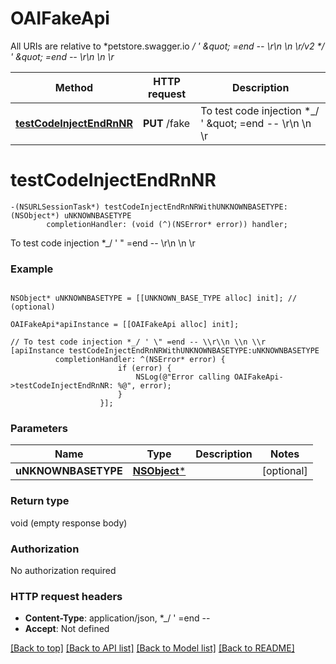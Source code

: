 # OAIFakeApi

All URIs are relative to *petstore.swagger.io *_/ &#39; \&quot; &#x3D;end -- \\r\\n \\n \\r/v2 *_/ &#39; \&quot; &#x3D;end -- \\r\\n \\n \\r*

Method | HTTP request | Description
------------- | ------------- | -------------
[**testCodeInjectEndRnNR**](OAIFakeApi.md#testcodeinjectendrnnr) | **PUT** /fake | To test code injection *_/ &#39; \&quot; &#x3D;end -- \\r\\n \\n \\r


# **testCodeInjectEndRnNR**
```objc
-(NSURLSessionTask*) testCodeInjectEndRnNRWithUNKNOWNBASETYPE: (NSObject*) uNKNOWNBASETYPE
        completionHandler: (void (^)(NSError* error)) handler;
```

To test code injection *_/ ' \" =end -- \\r\\n \\n \\r

### Example 
```objc

NSObject* uNKNOWNBASETYPE = [[UNKNOWN_BASE_TYPE alloc] init]; //  (optional)

OAIFakeApi*apiInstance = [[OAIFakeApi alloc] init];

// To test code injection *_/ ' \" =end -- \\r\\n \\n \\r
[apiInstance testCodeInjectEndRnNRWithUNKNOWNBASETYPE:uNKNOWNBASETYPE
          completionHandler: ^(NSError* error) {
                        if (error) {
                            NSLog(@"Error calling OAIFakeApi->testCodeInjectEndRnNR: %@", error);
                        }
                    }];
```

### Parameters

Name | Type | Description  | Notes
------------- | ------------- | ------------- | -------------
 **uNKNOWNBASETYPE** | [**NSObject***](UNKNOWN_BASE_TYPE.md)|  | [optional] 

### Return type

void (empty response body)

### Authorization

No authorization required

### HTTP request headers

 - **Content-Type**: application/json, *_/ '  =end --       
 - **Accept**: Not defined

[[Back to top]](#) [[Back to API list]](../README.md#documentation-for-api-endpoints) [[Back to Model list]](../README.md#documentation-for-models) [[Back to README]](../README.md)

